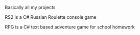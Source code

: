 Basically all my projects

RS2 is a C# Russian Roulette console game

RPG is a C# text based adventure game for school homework

